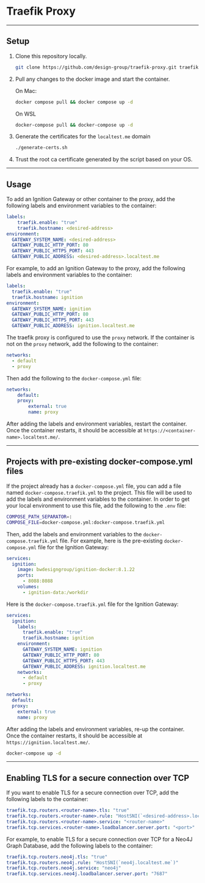 # Traefik Proxy

___

## Setup

1. Clone this repository locally.

    ```sh
    git clone https://github.com/design-group/traefik-proxy.git traefik-proxy && cd traefik-proxy
    ```

2. Pull any changes to the docker image and start the container.
      
    On Mac:
    
	```sh
    docker compose pull && docker compose up -d
    ```
    
	On WSL
    
	```sh
    docker-compose pull && docker-compose up -d
    ```

3. Generate the certificates for the `localtest.me` domain
   
	```sh
	./generate-certs.sh
	```

4. Trust the root ca certificate generated by the script based on your OS.

___

## Usage

To add an Ignition Gateway or other container to the proxy, add the following labels and environment variables to the container:

```yaml
labels:
	traefik.enable: "true"
    traefik.hostname: <desired-address>
environment:
  GATEWAY_SYSTEM_NAME: <desired-address>
  GATEWAY_PUBLIC_HTTP_PORT: 80
  GATEWAY_PUBLIC_HTTPS_PORT: 443
  GATEWAY_PUBLIC_ADDRESS: <desired-address>.localtest.me
```

For example, to add an Ignition Gateway to the proxy, add the following labels and environment variables to the container:

```yaml
labels:
  traefik.enable: "true"
  traefik.hostname: ignition
environment:
  GATEWAY_SYSTEM_NAME: ignition
  GATEWAY_PUBLIC_HTTP_PORT: 80
  GATEWAY_PUBLIC_HTTPS_PORT: 443
  GATEWAY_PUBLIC_ADDRESS: ignition.localtest.me
```

The traefik proxy is configured to use the `proxy` network. If the container is not on the `proxy` network, add the following to the container:

```yaml
networks:
  - default
  - proxy
```

Then add the following to the `docker-compose.yml` file:

```yaml
networks:
    default:
    proxy:
        external: true
        name: proxy
```

After adding the labels and environment variables, restart the container. Once the container restarts, it should be accessible at `https://<container-name>.localtest.me/`.

___

## Projects with pre-existing docker-compose.yml files

If the project already has a `docker-compose.yml` file, you can add a file named `docker-compose.traefik.yml` to the project. This file will be used to add the labels and environment variables to the container. In order to get your local environment to use this file, add the following to the `.env` file:

```sh
COMPOSE_PATH_SEPARATOR=:
COMPOSE_FILE=docker-compose.yml:docker-compose.traefik.yml
```

Then, add the labels and environment variables to the `docker-compose.traefik.yml` file. For example, here is the pre-existing `docker-compose.yml` file for the Ignition Gateway:

```yaml
services:
  ignition:
    image: bwdesigngroup/ignition-docker:8.1.22
    ports:
      - 8088:8088
    volumes:
      - ignition-data:/workdir
```

Here is the `docker-compose.traefik.yml` file for the Ignition Gateway:

```yaml
services:
  ignition:
    labels:
      traefik.enable: "true"
      traefik.hostname: ignition
    environment:
      GATEWAY_SYSTEM_NAME: ignition
      GATEWAY_PUBLIC_HTTP_PORT: 80
      GATEWAY_PUBLIC_HTTPS_PORT: 443
      GATEWAY_PUBLIC_ADDRESS: ignition.localtest.me
    networks:
      - default
      - proxy

networks:
  default:
  proxy:
    external: true
    name: proxy
```

After adding the labels and environment variables, re-up the container. Once the container restarts, it should be accessible at `https://ignition.localtest.me/`.

```sh
docker-compose up -d
```

---

## Enabling TLS for a secure connection over TCP

If you want to enable TLS for a secure connection over TCP, add the following labels to the container:

```yaml
traefik.tcp.routers.<router-name>.tls: "true"
traefik.tcp.routers.<router-name>.rule: "HostSNI(`<desired-address>.localtest.me`)"
traefik.tcp.routers.<router-name>.service: "<router-name>"
traefik.tcp.services.<router-name>.loadbalancer.server.port: "<port>"
```

For example, to enable TLS for a secure connection over TCP for a Neo4J Graph Database, add the following labels to the container:

```yaml
traefik.tcp.routers.neo4j.tls: "true"
traefik.tcp.routers.neo4j.rule: "HostSNI(`neo4j.localtest.me`)"
traefik.tcp.routers.neo4j.service: "neo4j"
traefik.tcp.services.neo4j.loadbalancer.server.port: "7687"
```
